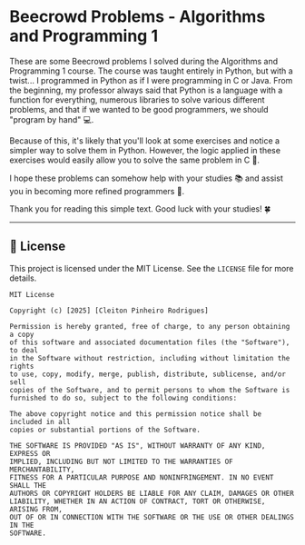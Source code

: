# Beecrowd Problems - Algorithms and Programming 1

These are some Beecrowd problems I solved during the Algorithms and Programming 1 course. The course was taught entirely in Python, but with a twist... I programmed in Python as if I were programming in C or Java. From the beginning, my professor always said that Python is a language with a function for everything, numerous libraries to solve various different problems, and that if we wanted to be good programmers, we should "program by hand" 💻.

Because of this, it's likely that you'll look at some exercises and notice a simpler way to solve them in Python. However, the logic applied in these exercises would easily allow you to solve the same problem in C 🔧.

I hope these problems can somehow help with your studies 📚 and assist you in becoming more refined programmers 🚀.

Thank you for reading this simple text. Good luck with your studies! 🍀

---

## 📜 License

This project is licensed under the MIT License. See the `LICENSE` file for more details.

```plaintext
MIT License

Copyright (c) [2025] [Cleiton Pinheiro Rodrigues]

Permission is hereby granted, free of charge, to any person obtaining a copy
of this software and associated documentation files (the "Software"), to deal
in the Software without restriction, including without limitation the rights
to use, copy, modify, merge, publish, distribute, sublicense, and/or sell
copies of the Software, and to permit persons to whom the Software is
furnished to do so, subject to the following conditions:

The above copyright notice and this permission notice shall be included in all
copies or substantial portions of the Software.

THE SOFTWARE IS PROVIDED "AS IS", WITHOUT WARRANTY OF ANY KIND, EXPRESS OR
IMPLIED, INCLUDING BUT NOT LIMITED TO THE WARRANTIES OF MERCHANTABILITY,
FITNESS FOR A PARTICULAR PURPOSE AND NONINFRINGEMENT. IN NO EVENT SHALL THE
AUTHORS OR COPYRIGHT HOLDERS BE LIABLE FOR ANY CLAIM, DAMAGES OR OTHER
LIABILITY, WHETHER IN AN ACTION OF CONTRACT, TORT OR OTHERWISE, ARISING FROM,
OUT OF OR IN CONNECTION WITH THE SOFTWARE OR THE USE OR OTHER DEALINGS IN THE
SOFTWARE.
```